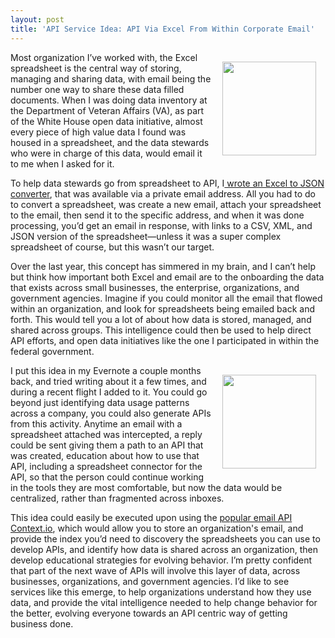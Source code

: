 ```yaml
---
layout: post
title: 'API Service Idea: API Via Excel From Within Corporate Email'
---
```

<p><a href="/admin/blog/"><img style="padding: 15px;" src="https://s3.amazonaws.com/kinlane-productions/bw-icons/bw-email.png" alt="" width="150" align="right" /></a></p>
<p>Most organization I&rsquo;ve worked with, the Excel spreadsheet is the central way of storing, managing and sharing data, with email being the number one way to share these data filled documents. When I was doing data inventory at the Department of Veteran Affairs (VA), as part of the White House open data initiative, almost every piece of high value data I found was housed in a spreadsheet, and the data stewards who were in charge of this data, would email it to me when I asked for it.</p>
<p>To help data stewards go from spreadsheet to API, I<a href="https://github.com/kinlane/email-xlsx-to-csv-json-xml"> wrote an Excel to JSON converter</a>, that was available via a private email address. All you had to do to convert a spreadsheet, was create a new email, attach your spreadsheet to the email, then send it to the specific address, and when it was done processing, you&rsquo;d get an email in response, with links to a CSV, XML, and JSON version of the spreadsheet&mdash;unless it was a super complex spreadsheet of course, but this wasn&rsquo;t our target.</p>
<p>Over the last year, this concept has simmered in my brain, and I can&rsquo;t help but think how important both Excel and email are to the onboarding the data that exists across small businesses, the enterprise, organizations, and government agencies. Imagine if you could monitor all the email that flowed within an organization, and look for spreadsheets being emailed back and forth. This would tell you a lot of about how data is stored, managed, and shared across groups. This intelligence could then be used to help direct API efforts, and open data initiatives like the one I participated in within the federal government.</p>
<p><a href="/admin/blog/"><img style="padding: 15px;" src="https://s3.amazonaws.com/kinlane-productions/bw-icons/bw-excel-icon.jpg" alt="" width="150" align="right" /></a></p>
<p>I put this idea in my Evernote a couple months back, and tried writing about it a few times, and during a recent flight I added to it. You could go beyond just identifying data usage patterns across a company, you could also generate APIs from this activity. Anytime an email with a spreadsheet attached was intercepted, a reply could be sent giving them a path to an API that was created, education about how to use that API, including a spreadsheet connector for the API, so that the person could continue working in the tools they are most comfortable, but now the data would be centralized, rather than fragmented across inboxes.</p>
<p>This idea could easily be executed upon using the <a href="http://context.io/">popular email API Context.io</a>, which would allow you to store an organization's email, and provide the index you&rsquo;d need to discovery the spreadsheets you can use to develop APIs, and identify how data is shared across an organization, then develop educational strategies for evolving behavior. I&rsquo;m pretty confident that part of the next wave of APIs will involve this layer of data, across businesses, organizations, and government agencies. I&rsquo;d like to see services like this emerge, to help organizations understand how they use data, and provide the vital intelligence needed to help change behavior for the better, evolving everyone towards an API centric way of getting business done.</p>